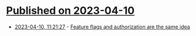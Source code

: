 # [Published on 2023-04-10](index.md)

* [2023-04-10, 11:21:27](https://lobste.rs/s/tjtxpt/feature_flags_authorization_are_same) - [Feature flags and authorization are the same idea](https://ntietz.com/blog/feature-flags-and-authorization/)
